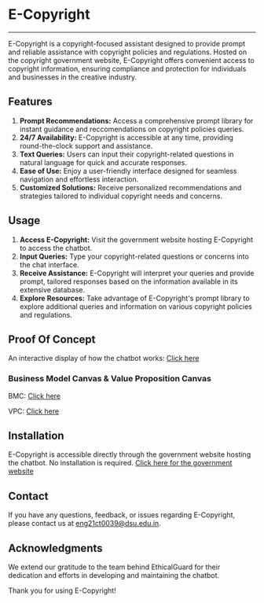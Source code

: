 # E-Copyright
---------------------------------------------------------

E-Copyright is a copyright-focused assistant designed to provide prompt and reliable assistance with copyright policies and regulations. Hosted on the copyright government website, E-Copyright offers convenient access to copyright information, ensuring compliance and protection for individuals and businesses in the creative industry.

## Features
1. **Prompt Recommendations:** Access a comprehensive prompt library for instant guidance and reccomendations on copyright policies queries.
2. **24/7 Availability:** E-Copyright is accessible at any time, providing round-the-clock support and assistance.
3. **Text Queries:** Users can input their copyright-related questions in natural language for quick and accurate responses.
4. **Ease of Use:** Enjoy a user-friendly interface designed for seamless navigation and effortless interaction.
5. **Customized Solutions:** Receive personalized recommendations and strategies tailored to individual copyright needs and concerns.

## Usage

1. **Access E-Copyright:** Visit the government website hosting E-Copyright to access the chatbot.
2. **Input Queries:** Type your copyright-related questions or concerns into the chat interface.
3. **Receive Assistance:** E-Copyright will interpret your queries and provide prompt, tailored responses based on the information available in its extensive database.
4. **Explore Resources:** Take advantage of E-Copyright's prompt library to explore additional queries and information on various copyright policies and regulations.

## Proof Of Concept

An interactive display of how the chatbot works: [Click here](https://www.figma.com/proto/iOlWVCeNOgQupCjB8rKW5w/E-Copyright?type=design&node-id=0-1&t=BIeARWYQTpyOckAt-0&scaling=contain&page-id=0%3A1&starting-point-node-id=3%3A11)

### Business Model Canvas & Value Proposition Canvas

BMC: [Click here](https://www.canva.com/design/DAF99JqoXSo/ysfUcXmXMtDZ3pkv5jMHIg/view?utm_content=DAF99JqoXSo&utm_campaign=designshare&utm_medium=link&utm_source=editor)

VPC: [Click here](https://www.canva.com/design/DAGAnYda6nw/xuVG6ZQXY4No2EnkwGLGbw/view?utm_content=DAGAnYda6nw&utm_campaign=designshare&utm_medium=link&utm_source=editor)

## Installation

E-Copyright is accessible directly through the government website hosting the chatbot. No installation is required. [Click here for the government website](https://copyright.gov.in/Default.aspx)

## Contact

If you have any questions, feedback, or issues regarding E-Copyright, please contact us at [eng21ct0039@dsu.edu.in](mailto:eng21ct0039@dsu.edu.in).

## Acknowledgments

We extend our gratitude to the team behind EthicalGuard for their dedication and efforts in developing and maintaining the chatbot.

Thank you for using E-Copyright!

